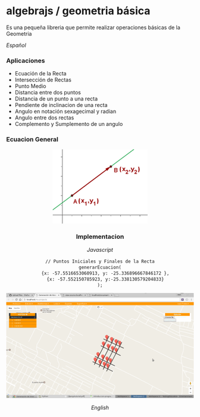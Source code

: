 # algebrajs / geometria básica
Es una pequeña libreria que permite realizar operaciones básicas de la Geometria

*Español*

### Aplicaciones

* Ecuación de la Recta
* Intersección de Rectas
* Punto Medio
* Distancia entre dos puntos
* Distancia de un punto a una recta
* Pendiente de inclinacion de una recta
* Angulo en notación sexagecimal y radian
* Angulo entre dos rectas
* Complemento y Sumplemento de un angulo


### Ecuacion General 

<center><img src="assets/img/43.gif"><center>

### Implementacion

*Javascript*


    // Puntos Iniciales y Finales de la Recta
    generarEcuacion(
        {x: -57.5516653060913, y: -25.336896667846172 },
        {x: -57.552150785923, y:-25.338130579204833}
    );


<center><img src="assets/img/google_maps_ground.png" width="640px"></center>


*English*
